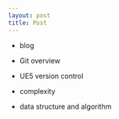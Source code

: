 ```yaml
---
layout: post
title: Post
---
```


* blog

* Git overview    
* UE5 version control   

* complexity   
* data structure and algorithm   

